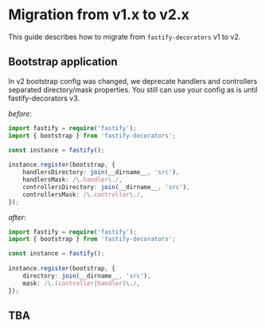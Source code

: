 # Migration from v1.x to v2.x

This guide describes how to migrate from `fastify-decorators` v1 to v2.

## Bootstrap application

In v2 bootstrap config was changed, we deprecate handlers and controllers separated directory/mask properties. You still can use your config as is until fastify-decorators v3.

*before*:
```typescript
import fastify = require('fastify');
import { bootstrap } from 'fastify-decorators';

const instance = fastify();
 
instance.register(bootstrap, {
    handlersDirectory: join(__dirname__, 'src'),
    handlersMask: /\.handler\./,
    controllersDirectory: join(__dirname__, 'src'),
    controllersMask: /\.controller\./,
});
```

*after*:
```typescript
import fastify = require('fastify');
import { bootstrap } from 'fastify-decorators';

const instance = fastify();
 
instance.register(bootstrap, {
    directory: join(__dirname__, 'src'),
    mask: /\.(controller|handler)\./,
});
```

## TBA
